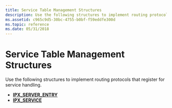 ```yaml
---
title: Service Table Management Structures
description: Use the following structures to implement routing protocols that register for service handling.
ms.assetid: c965c9d5-30bc-4755-b0bf-f59eddfe300d
ms.topic: reference
ms.date: 05/31/2018
---
```


# Service Table Management Structures

Use the following structures to implement routing protocols that register for service handling.

-   [**IPX\_SERVER\_ENTRY**](/windows/desktop/api/Stm/ns-stm-ipx_server_entry)
-   [**IPX\_SERVICE**](/windows/desktop/api/Stm/ns-stm-ipx_service)

 

 




